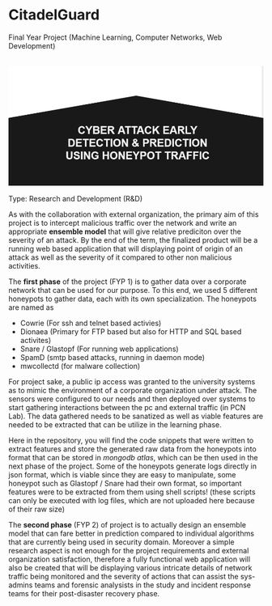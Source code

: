 # CitadelGuard
Final Year Project (Machine Learning, Computer Networks, Web Development)
<p align="center">
<br>
<img src="https://github.com/TalhaDotAsif/CitadelGuard/blob/main/Capture.PNG" width="800" />
<br>
</p> 
Type: Research and Development (R&D)

As with the collaboration with external organization, the primary aim of this project is to intercept malicious traffic over the network and write an appropriate **ensemble model** that will give relative prediciton over the severity of an attack. By the end of the term, the finalized product will be a running web based application that will displaying point of origin of an attack as well as the severity of it compared to other non malicious activities.

The **first phase** of the project (FYP 1) is to gather data over a corporate network that can be used for our purpose. To this end, we used 5 different honeypots to gather data, each with its own specialization. The honeypots are named as
* Cowrie (For ssh and telnet based activies)
* Dionaea (Primary for FTP based but also for HTTP and SQL based activites)
* Snare / Glastopf (For running web applications)
* SpamD (smtp based attacks, running in daemon mode)
* mwcollectd (for malware collection)

For project sake, a public ip access was granted to the university systems as to mimic the environment of a corporate organization under attack. The sensors were configured to our needs and then deployed over systems to start gathering interactions between the pc and external traffic (in PCN Lab). The data gathered needs to be sanatized as well as viable features are needed to be extracted that can be utilize in the learning phase.

Here in the repository, you will find the code snippets that were written to extract features and store the generated raw data from the honeypots into format that can be stored in *mongodb atlas*, which can be then used in the next phase of the project. Some of the honeypots generate logs directly in json format, which is viable since they are easy to manipulate, some honeypot such as Glastopf / Snare had their own format, so important features were to be extracted from them using shell scripts! (these scripts can only be executed with log files, which are not uploaded here because of their raw size)

The **second phase** (FYP 2) of project is to actually design an ensemble model that can fare better in prediction compared to individual algorithms that are currently being used in security domain. Moreover a simple research aspect is not enough for the project requirements and external organization satisfaction, therefore a fully functional web application will also be created that will be displaying various intricate details of network traffic being monitored and the severity of actions that can assist the sys-admins teams and forensic analysists in the study and incident response teams for their post-disaster recovery phase.
